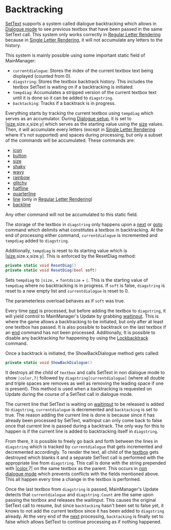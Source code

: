 # Backtracking

[SetText](../SetText.md) supports a system called dialogue backtracking which allows in [Dialogue mode](../Dialogue%20mode.md) to see previous textbox that have been passed in the same SetText call. This system only works correctly in [Regular Letter Rendering](../Letter%20Rendering%20Methods/Regular%20Letter%20Rendering.md) because in [Single Letter Rendering](../Letter%20Rendering%20Methods/Single%20Letter%20Rendering.md), it will not accumulate any letters to the history.

This system is mainly possible using some important static field of MainManager:

* `currentdialogue`: Stores the index of the current textbox text being displayed (counted from 0).
* `diagstring`: Stores the textbox backtrack history. This includes the textbox SetText is waiting on if a backtracking is initiated.
* `tempdiag`: Accumulates a stripped version of the current textbox text until it is done so it can be added to `diagstring`.
* `backtacking`: Tracks if a backtrack is in progress.

Everything starts by tracking the current textbox using `tempdiag` which serves as an accumulator.  During [Dialogue setup](../Life%20Cycle.md#dialogue-setup), it is set to |[size](../Individual%20commands/size.md),size.x,size.y| which serves as the starting value using the [size](../Individual%20commands/size.md) values. Then, it will accumulate every letters (except in [Single Letter Rendering](../Letter%20Rendering%20Methods/Single%20Letter%20Rendering.md) where it's not supported) and spaces during processing, but only a subset of the commands will be accumulated. These commands are:

* [icon](../Individual%20commands/Icon.md)
* [button](../Individual%20commands/Button.md)
* [size](../Individual%20commands/size.md)
* [shaky](../Individual%20commands/Shaky.md)
* [wavy](../Individual%20commands/Wavy.md)
* [rainbow](../Individual%20commands/Rainbow.md)
* [glitchy](../Individual%20commands/Glitchy.md)
* [halfline](../Individual%20commands/Halfline.md)
* [quarterline](../Individual%20commands/Quarterline.md)
* [line](../Individual%20commands/Line.md) (only in [Regular Letter Rendering](../Letter%20Rendering%20Methods/Regular%20Letter%20Rendering.md))
* [backline](../Individual%20commands/Backline.md)

Any other command will not be accumulated to this static field.

The storage of the textbox in `diagstring` only happens upon a [next](../Individual%20commands/Next.md) or [goto](../Individual%20commands/Goto.md) command which delimits what constitutes a textbox in backtracking. At the end of processing either command, `currentdialogue` is incremented and `tempdiag` added to `diagstring`. 

Additionally, `tempdiag` is reset to its starting value which is |[size](../Individual%20commands/size.md),size.x,size.y|. This is enforced by the ResetDiag method:

```cs
private static void ResetDiag()
private static void ResetDiag(bool soft)
```
Sets `tempdiag` to `|size,` + `fontdsize` + `|`. This is the starting value of `tempdiag` where no backtracking is in progress. If `soft` is false, `diagstring` is reset to a new empty list and `currentdialogue` is reset to 0.

The parameterless overload behaves as if `soft` was true.

Every time [next](../Individual%20commands/Next.md) is processed, but before adding the textbox to `diagstring`, it will yield control to MainManager's Update by grabbing [waitinput](../Notable%20states.md#waitinput). This is where the game allows a backtracking to be initiated, but only after at least one textbox has passed. It is also possible to backtrack on the last textbox if an [end](../Individual%20commands/End.md) command has not been processed. Additionally, It is possible to disable any backtracking for happening by using the [Lockbacktrack](../Individual%20commands/Lockbacktrack.md) command.

Once a backtrack is initiated, the ShowBackDialogue method gets called:

```cs
private static void ShowBackDialogue()
```
It destroys all the child of `textbox` and calls SetText in non dialogue mode to show `|color,7|` followed by `diagstring[currentdialogue]` (where all double and triple spaces are removes as well as removing the leading space if one is present). This method is used when a backtracking is requested on Update during the course of a SetText call in dialogue mode.

The current line that SetText is waiting on [waitinput](../Notable%20states.md#waitinput) to be released is added to `diagstring`, `currentdialogue` is decremented and `backtacking` is set to true. The reason adding the current line is done is because since it has already been processed by SetText, waitinput can only come back to false once that current line is passed during a backtrack. The only way for this to happen is if the current line is added to backtracking itself in `diagstring`.

From there, it is possible to freely go back and forth between the lines in `diagstring` which is tracked by `currentdialogue` that gets incremented and decremented accordingly. To render the text, all child of the [textbox](../Notable%20states.md#textbox) gets destroyed which blanks it and a separate SetText call is performed with the appropriate line from `diagstring`. This call is done with the string prepended with |[color](../Individual%20commands/Color.md),7| on the same textbox as the parent. This occurs in [non dialogue mode](../Dialogue%20mode.md#non-dialogue-mode) which prevents conflicts with the fields mentioned above. This all happen every time a change in the textbox is performed.

Once the last textbox from `diagstring` is passed, MainManager's Update detects that `currentdialogue` and `diagstring.Count` are the same upon passing the textbox and releases the waitinput. This causes the original SetText call to resume, but since `backtacking` hasn't been set to false yet, it knows to not add the current textbox since it has been added to `diagstring` already. At the very end of the [next](../Individual%20commands/Next.md) processing, `backtacking` is finally set to false which allows SetText to continue processing as if nothing happened.
